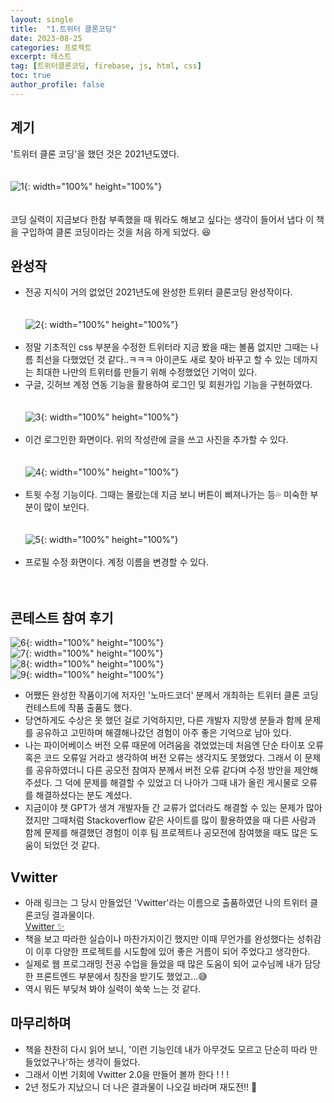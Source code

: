 ```yaml
---
layout: single
title:  "1.트위터 클론코딩"
date: 2023-08-25
categories: 프로젝트
excerpt: 테스트
tag: [트위터클론코딩, firebase, js, html, css]
toc: true
author_profile: false
---
```



## 계기
'트위터 클론 코딩'을 했던 것은 2021년도였다. <br><br><br>
![1](/images/projects/TwitterCloning/1/1.png){: width="100%" height="100%"} <br><br><br>
코딩 실력이 지금보다 한참 부족했을 때 뭐라도 해보고 싶다는 생각이 들어서 냅다 이 책을 구입하여 클론 코딩이라는 것을 처음 하게 되었다. 😆<br>

## 완성작
- 전공 지식이 거의 없었던 2021년도에 완성한 트위터 클론코딩 완성작이다.<br><br><br>
![2](/images/projects/TwitterCloning/1/2.png){: width="100%" height="100%"} <br><br>
- 정말 기초적인 css 부분을 수정한 트위터라 지금 봤을 때는 볼품 없지만 그때는 나름 최선을 다했었던 것 같다..ㅋㅋㅋ 아이콘도 새로 찾아 바꾸고 할 수 있는 데까지는 최대한 나만의 트위터를 만들기 위해 수정했었던 기억이 있다. <br>
- 구글, 깃허브 계정 연동 기능을 활용하여 로그인 및 회원가입 기능을 구현하였다.<br><br><br>
![3](/images/projects/TwitterCloning/1/3.png){: width="100%" height="100%"} <br><br>
- 이건 로그인한 화면이다. 위의 작성란에 글을 쓰고 사진을 추가할 수 있다. <br><br><br>
![4](/images/projects/TwitterCloning/1/4.png){: width="100%" height="100%"} <br><br>
- 트윗 수정 기능이다. 그때는 몰랐는데 지금 보니 버튼이 삐져나가는 등💦 미숙한 부분이 많이 보인다. <br><br><br>
![5](/images/projects/TwitterCloning/1/5.png){: width="100%" height="100%"} <br><br>
- 프로필 수정 화면이다. 계정 이름을 변경할 수 있다. <br><br><br>

## 콘테스트 참여 후기
![6](/images/projects/TwitterCloning/1/6.png){: width="100%" height="100%"} <br>
![7](/images/projects/TwitterCloning/1/7.png){: width="100%" height="100%"} <br>
![8](/images/projects/TwitterCloning/1/8.png){: width="100%" height="100%"} <br>
![9](/images/projects/TwitterCloning/1/9.png){: width="100%" height="100%"} <br>
- 어쨌든 완성한 작품이기에 저자인 '노마드코더' 분께서 개최하는 트위터 클론 코딩 컨테스트에 작품 출품도 했다. 
- 당연하게도 수상은 못 했던 걸로 기억하지만, 다른 개발자 지망생 분들과 함께 문제를 공유하고 고민하며 해결해나갔던 경험이 아주 좋은 기억으로 남아 있다.
- 나는 파이어베이스 버전 오류 때문에 어려움을 겪었었는데 처음엔 단순 타이포 오류 혹은 코드 오류일 거라고 생각하여 버전 오류는 생각지도 못했었다. 그래서 이 문제를 공유하였더니 다른 공모전 참여자 분께서 버전 오류 같다며 수정 방안을 제안해주셨다. 그 덕에 문제를 해결할 수 있었고 더 나아가 그때 내가 올린 게시물로 오류를 해결하셨다는 분도 계셨다.
- 지금이야 챗 GPT가 생겨 개발자들 간 교류가 없더라도 해결할 수 있는 문제가 많아졌지만 그때처럼 Stackoverflow 같은 사이트를 많이 활용하였을 때 다른 사람과 함께 문제를 해결했던 경험이 이후 팀 프로젝트나 공모전에 참여했을 때도 많은 도움이 되었던 것 같다.

## Vwitter
- 아래 링크는 그 당시 만들었던 'Vwitter'라는 이름으로 출품하였던 나의 트위터 클론코딩 결과물이다. <br>
<a href="https://beanyyy.github.io/vwitter/#/">Vwitter ✨</a>
- 책을 보고 따라한 실습이나 마찬가지이긴 했지만 이때 무언가를 완성했다는 성취감이 이후 다양한 프로젝트를 시도함에 있어 좋은 거름이 되어 주었다고 생각한다.
- 실제로 웹 프로그래밍 전공 수업을 들었을 때 많은 도움이 되어 교수님께 내가 담당한 프론트엔드 부분에서 칭찬을 받기도 했었고...😅
- 역시 뭐든 부딪쳐 봐야 실력이 쑥쑥 느는 것 같다.

## 마무리하며
- 책을 찬찬히 다시 읽어 보니, '이런 기능인데 내가 아무것도 모르고 단순히 따라 만들었었구나'하는 생각이 들었다.
- 그래서 이번 기회에 Vwitter 2.0을 만들어 볼까 한다 ! ! !
- 2년 정도가 지났으니 더 나은 결과물이 나오길 바라며 재도전!! 🙏
